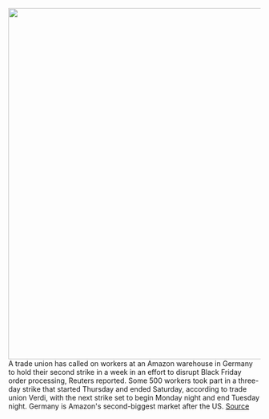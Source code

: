 <img src='https://cdn.vox-cdn.com/thumbor/0Z0Dp1me4PnGZFbJ6ASWlG5t7Hw=/0x0:2040x1360/1200x800/filters:focal(857x517:1183x843)/cdn.vox-cdn.com/uploads/chorus_image/image/67996249/acastro_190920_1777_amazon_0002.0.0.jpg' width='700px' /><br/>
A trade union has called on workers at an Amazon warehouse in Germany to hold their second strike in a week in an effort to disrupt Black Friday order processing, Reuters reported. Some 500 workers took part in a three-day strike that started Thursday and ended Saturday, according to trade union Verdi, with the next strike set to begin Monday night and end Tuesday night. Germany is Amazon's second-biggest market after the US.
<a href='https://www.theverge.com/2020/11/29/21725024/amazon-workers-germany-strike-black-friday-orders'> Source <a/>